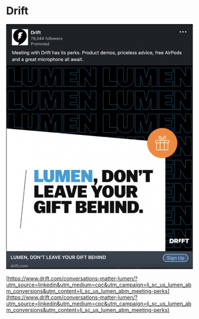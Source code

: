 # Drift

![Screen Shot 2022-10-18 at 8.39.56 PM.png](Drift%206faee95fffbd406290e4823a19211416/Screen_Shot_2022-10-18_at_8.39.56_PM.png)

[https://www.drift.com/conversations-matter-lumen/?utm_source=linkedin&utm_medium=cpc&utm_campaign=li_sc_us_lumen_abm_conversions&utm_content=li_sc_us_lumen_abm_meeting-perks](https://www.drift.com/conversations-matter-lumen/?utm_source=linkedin&utm_medium=cpc&utm_campaign=li_sc_us_lumen_abm_conversions&utm_content=li_sc_us_lumen_abm_meeting-perks)